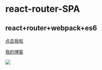 react-router-SPA
=========
react+router+webpack+es6
---------
[点击我啦](https://heyue-99.github.io/react-demos/react-router/index.html)

[我的博客](http://blog.csdn.net/heyue_99/article/details/70159291)

![](https://github.com/heyue-99/react-router-SPA/blob/master/demo.gif)       

